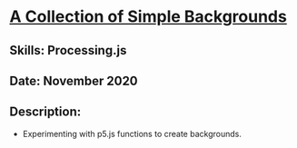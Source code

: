 # [A Collection of Simple Backgrounds](https://www.khanacademy.org/computer-programming/a-collection-of-simple-backgrounds-and-textures/5663339226939392)

## Skills: Processing.js

## Date: November 2020

## Description: 
- Experimenting with p5.js functions to create backgrounds.


